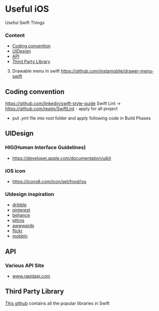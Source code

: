 # Useful iOS
Useful Swift Things

### Content
- [Coding convention](#Coding-convention)
- [UIDesign](#UIDesign)
- [API](#API)	
- [Third Party Library](#Third-Party-Library)

3. Drawable menu in swift
https://github.com/instamobile/drawer-menu-swift


## Coding convention

https://github.com/linkedin/swift-style-guide
Swift Lint -> https://github.com/realm/SwiftLint - apply for all project
- put .yml file into root folder and apply following code in Build Phases

## UIDesign

### HIG(Human Interface Guidelines)
- https://developer.apple.com/documentation/uikit

### iOS icon 

- https://icons8.com/icon/set/food/ios

### UIdesign inspiration

- [dribble](https://dribbble.com/)
- [pinterest](https://pinterest.com/)
- [behance](https://www.behance.net/)
- [pttrns](https://pttrns.com/)
- [awwwards](https://www.awwwards.com/)
- [flickr](http://www.flickr.com/)
- [mobbin](https://mobbin.design/)



## API

### Various API Site
- www.rapidapi.com

## Third Party Library
[This github](https://github.com/vsouza/awesome-ios) contains all the popular libraries in Swift
